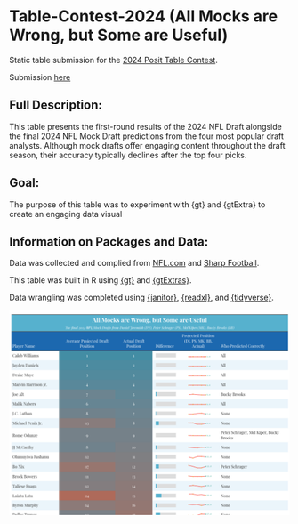 # Table-Contest-2024 (All Mocks are Wrong, but Some are Useful)

Static table submission for the [2024 Posit Table Contest](https://posit.co/blog/announcing-the-2024-table-contest/). 

Submission [here](https://nvietto.quarto.pub/all-mocks-are-wrong-but-some-are-useful/)

## Full Description:
This table presents the first-round results of the 2024 NFL Draft alongside the final 2024 NFL Mock Draft predictions from the four most popular draft analysts. Although mock drafts offer engaging content throughout the draft season, their accuracy typically declines after the top four picks.

## Goal:
The purpose of this table was to experiment with {gt} and {gtExtra} to create an engaging data visual

## Information on Packages and Data:

Data was collected and complied from [NFL.com](https://www.nfl.com/news/bucky-brooks-2024-nfl-mock-draft-3-0) and [Sharp Football](https://www.sharpfootballanalysis.com/analysis/mel-kiper-mock-draft-nfl/). 

This table was built in R using [{gt}](https://gt.rstudio.com/) and [{gtExtras}](https://jthomasmock.github.io/gtExtras/). 

Data wrangling was completed using [{janitor}](https://github.com/sfirke/janitor), [{readxl}](https://github.com/tidyverse/readxl), and [{tidyverse}](https://www.tidyverse.org/). 

![](https://github.com/nvietto/Table-Contest-2024/blob/main/image.png)
